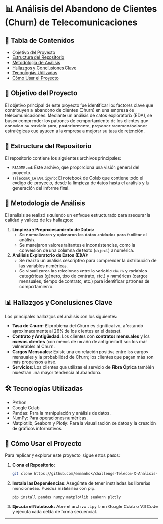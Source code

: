# 📊 Análisis del Abandono de Clientes (Churn) de Telecomunicaciones

## 📖 Tabla de Contenidos
- [Objetivo del Proyecto](#objetivo-del-proyecto)
- [Estructura del Repositorio](#estructura-del-repositorio)
- [Metodología de Análisis](#metodologia-de-analisis)
- [Hallazgos y Conclusiones Clave](#hallazgos-y-conclusiones-clave)
- [Tecnologías Utilizadas](#tecnologias-utilizadas)
- [Cómo Usar el Proyecto](#como-usar-el-proyecto)

## 🎯 Objetivo del Proyecto
El objetivo principal de este proyecto fue identificar los factores clave que contribuyen al abandono de clientes (Churn) en una empresa de telecomunicaciones. Mediante un análisis de datos exploratorio (EDA), se buscó comprender los patrones de comportamiento de los clientes que cancelan su servicio para, posteriormente, proponer recomendaciones estratégicas que ayuden a la empresa a mejorar su tasa de retención.

## 📁 Estructura del Repositorio
El repositorio contiene los siguientes archivos principales:
- `README.md`: Este archivo, que proporciona una visión general del proyecto.
- `TelecomX_LATAM.ipynb`: El notebook de Colab que contiene todo el código del proyecto, desde la limpieza de datos hasta el análisis y la generación del informe final.

## 🧠 Metodología de Análisis
El análisis se realizó siguiendo un enfoque estructurado para asegurar la calidad y validez de los hallazgos:
1.  **Limpieza y Preprocesamiento de Datos:**
    - Se normalizaron y aplanaron los datos anidados para facilitar el análisis.
    - Se manejaron valores faltantes e inconsistencias, como la conversión de una columna de texto (`object`) a numérica.
2.  **Análisis Exploratorio de Datos (EDA):**
    - Se realizó un análisis descriptivo para comprender la distribución de las variables numéricas.
    - Se visualizaron las relaciones entre la variable `Churn` y variables categóricas (género, tipo de contrato, etc.) y numéricas (cargos mensuales, tiempo de contrato, etc.) para identificar patrones de comportamiento.

## 📊 Hallazgos y Conclusiones Clave
Los principales hallazgos del análisis son los siguientes:
-   **Tasa de Churn:** El problema del Churn es significativo, afectando aproximadamente al 26% de los clientes en el dataset.
-   **Contrato y Antigüedad:** Los clientes con **contratos mensuales** y los **nuevos clientes** (con menos de un año de antigüedad) son los más vulnerables al Churn.
-   **Cargos Mensuales:** Existe una correlación positiva entre los cargos mensuales y la probabilidad de Churn; los clientes que pagan más son más propensos a irse.
-   **Servicios:** Los clientes que utilizan el servicio de **Fibra Óptica** también muestran una mayor tendencia al abandono.

## 🛠️ Tecnologías Utilizadas
- Python
- Google Colab
- Pandas: Para la manipulación y análisis de datos.
- NumPy: Para operaciones numéricas.
- Matplotlib, Seaborn y Plotly: Para la visualización de datos y la creación de gráficos informativos.

## 🚀 Cómo Usar el Proyecto
Para replicar y explorar este proyecto, sigue estos pasos:
1.  **Clona el Repositorio:**
    ```bash
    git clone https://github.com/emmanhok/challenge-Telecom-X-Analisis-de-Evasion-de-Clientes.git
    ```
2.  **Instala las Dependencias:** Asegúrate de tener instaladas las librerías mencionadas. Puedes instalarlas con pip:
    ```bash
    pip install pandas numpy matplotlib seaborn plotly
    ```
3.  **Ejecuta el Notebook:** Abre el archivo `.ipynb` en Google Colab o VS Code y ejecuta cada celda de forma secuencial.

---

